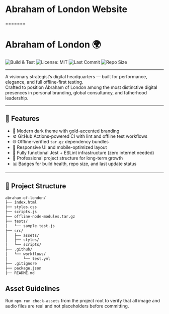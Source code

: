 
# Abraham of London Website 
=======
# Abraham of London 🌍  
![Build & Test](https://github.com/AbrahamofLondon/Abraham-of-london/actions/workflows/test.yml/badge.svg)
![License: MIT](https://img.shields.io/badge/license-MIT-yellow.svg)
![Last Commit](https://img.shields.io/github/last-commit/AbrahamofLondon/Abraham-of-london)
![Repo Size](https://img.shields.io/github/repo-size/AbrahamofLondon/Abraham-of-london)

---

A visionary strategist’s digital headquarters — built for performance, elegance, and full offline-first testing.  
Crafted to position Abraham of London among the most distinctive digital presences in personal branding, global consultancy, and fatherhood leadership.

---

## 🚀 Features

- 🎨 Modern dark theme with gold-accented branding
- ⚙️ GitHub Actions-powered CI with lint and offline test workflows
- 🌐 Offline-verified `tar.gz` dependency bundles
- 📱 Responsive UI and mobile-optimized layout
- 🧪 Fully functional Jest + ESLint infrastructure (zero internet needed)
- 📂 Professional project structure for long-term growth
- 📊 Badges for build health, repo size, and last update status

---

## 📁 Project Structure

```bash
abraham-of-london/
├── index.html
├── styles.css
├── scripts.js
├── offline-node-modules.tar.gz
├── tests/
│   └── sample.test.js
├── src/
│   ├── assets/
│   ├── styles/
│   └── scripts/
├── .github/
│   └── workflows/
│       └── test.yml
├── .gitignore
├── package.json
├── README.md
```

## Asset Guidelines

Run `npm run check-assets` from the project root to verify that all image and audio files are real and not placeholders before committing.
